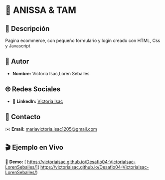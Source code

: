 # 🚀 ANISSA & TAM

## 📝 Descripción  
Pagina ecommerce, con pequeño formulario y login creado con HTML, Css y Javascript 

## 👤 Autor  
- **Nombre:** Victoria Isac,Loren Seballes

## 🌐 Redes Sociales   
- 🔗 **LinkedIn:** [Victoria Isac](www.linkedin.com/in/victoriaisac)  


## 📧 Contacto  
✉️ **Email:** [mariavictoria.isac1205@gmail.com](mailto:mariavictoria.isac1205@gmail.com)  

## 🎬 Ejemplo en Vivo  
🔗 **Demo:** [  https://victoriaisac.github.io/Desafio04-VictoriaIsac-LorenSeballes/]( https://victoriaisac.github.io/Desafio04-VictoriaIsac-LorenSeballes/)
